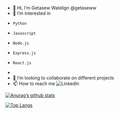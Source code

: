 - 👋 Hi, I’m Getasew Walelign @getaseww
- 👀 I’m interested in 
-     Python 
-     Javascript
-     Node.js
-     Express.js
-     React.js
-     
- 💞️ I’m looking to collaborate on different projects
- 📫 How to reach me 
![LinkedIn](https://img.shields.io/badge/linkedin-%230077B5.svg?style=for-the-badge&logo=linkedin&logoColor=white)


[![Anurag’s github stats](https://github-readme-stats.vercel.app/api?username=getaseww)](https://github.com/getaseww)

[![Top Langs](https://github-readme-stats.vercel.app/api/top-langs/?username=getaseww&layout=compact)](https://github.com/getaseww)


<!---
getaseww/getaseww is a ✨ special ✨ repository because its `README.md` (this file) appears on your GitHub profile.
You can click the Preview link to take a look at your changes.
--->
